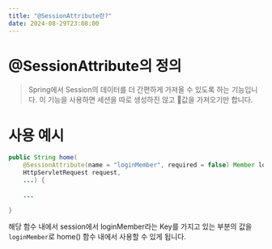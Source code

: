 ```yaml
---
title: "@SessionAttribute란?"
date: 2024-08-29T23:08:00
---
```

# @SessionAttribute의 정의

> Spring에서 Session의 데이터를 더 간편하게 가져올 수 있도록 하는 기능입니다.
> 이 기능을 사용하면 세션을 따로 생성하진 않고 값을 가져오기만 합니다.

# 사용 예시

```java
public String home(
	@SessionAttribute(name = "loginMember", required = false) Member loginMember,
	HttpServletRequest request,
	...) {
	
	...
	
}
```

해당 함수 내에서 session에서 loginMember라는 Key를 가지고 있는 부분의 값을 `loginMember`로 home() 함수 내에서 사용할 수 있게 됩니다.
